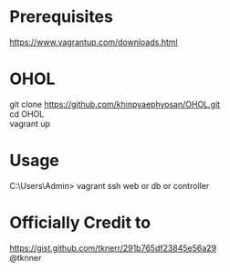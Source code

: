 # Prerequisites
https://www.vagrantup.com/downloads.html  

# OHOL
git clone https://github.com/khinpyaephyosan/OHOL.git \
cd OHOL \
vagrant up </br> 

# Usage
C:\Users\Admin> vagrant ssh web or db or controller 

# Officially Credit to
https://gist.github.com/tknerr/291b765df23845e56a29 \
@tknner


